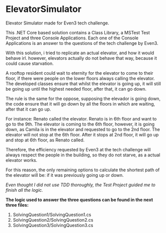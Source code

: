 # ElevatorSimulator
Elevator Simulator made for Even3 tech challenge.

This .NET Core based solution contains a Class Library, a MSTest Test Project and three Console Applications. 
Each one of the Console Applications is an answer to the questions of the tech challenge by Even3.

With this solution, i tried to replicate an actual elevator, and how it would behave irl. however, elevators actually do not behave that way, because it could cause starvation.

A rooftop resident could wait to eternity for the elevator to come to their floor, if there were people on the lower floors always calling the elevator.
The developed classes ensure that whilst the elevator is going up, it will still be going up until the highest needed floor, after that, it can go down.

The rule is the same for the oppose, supposing the elevador is going down, the code ensure that it will go down by all the floors in which are waiting, after that it can go up.

For instance: Renato called the elevator. Renato is in 6th floor and want to go to the 9th. The elevator is coming to the 6th floor, however, it is going down, as Camila is in the elevator and requested to go to the 2nd floor. The elevator will not stop at the 6th floor. After it stops at 2nd floor, it will go up and stop at 6th floor, as Renato called.

Therefore, the efficiency requested by Even3 at the tech challenge will always respect the people in the building, so they do not starve, as a actual elevator works.

For this reason, the only remaining options to calculate the shortest path of the elevator will be: if it was previously going up or down.

*Even thought I did not use TDD thoroughly, the Test Project guided me to finish all the logic.*


**The logic used to answer the three questions can be found in the next three files:**

1. SolvingQuestion1/SolvingQuestion1.cs 
2. SolvingQuestion2/SolvingQuestion2.cs
3. SolvingQuestion3/SolvingQuestion3.cs
